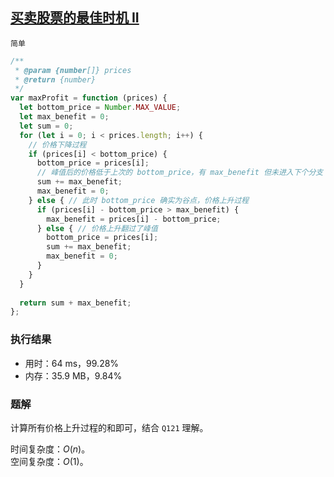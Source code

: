 ## [买卖股票的最佳时机 II](https://leetcode-cn.com/problems/best-time-to-buy-and-sell-stock-ii/)

`简单`

```js
/**
 * @param {number[]} prices
 * @return {number}
 */
var maxProfit = function (prices) {
  let bottom_price = Number.MAX_VALUE;
  let max_benefit = 0;
  let sum = 0;
  for (let i = 0; i < prices.length; i++) {
    // 价格下降过程
    if (prices[i] < bottom_price) {
      bottom_price = prices[i];
      // 峰值后的价格低于上次的 bottom_price，有 max_benefit 但未进入下个分支
      sum += max_benefit;
      max_benefit = 0;
    } else { // 此时 bottom_price 确实为谷点，价格上升过程
      if (prices[i] - bottom_price > max_benefit) {
        max_benefit = prices[i] - bottom_price;
      } else { // 价格上升翻过了峰值
        bottom_price = prices[i];
        sum += max_benefit;
        max_benefit = 0;
      }
    }
  }
  
  return sum + max_benefit;
};
```

### 执行结果
- 用时：64 ms，99.28%
- 内存：35.9 MB，9.84%

### 题解
计算所有价格上升过程的和即可，结合 `Q121` 理解。

时间复杂度：$O(n)$。  
空间复杂度：$O(1)$。  
